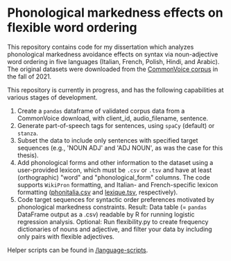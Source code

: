 # Phonological markedness effects on flexible word ordering
This repository contains code for my dissertation which analyzes phonological markedness avoidance effects on syntax via noun-adjective word ordering in five languages (Italian, French, Polish, Hindi, and Arabic). The original datasets were downloaded from the [CommonVoice corpus](voice.mozilla.org) in the fall of 2021. 

This repository is currently in progress, and has the following capabilities at various stages of development.

1. Create a `pandas` dataframe of validated corpus data from a CommonVoice download, with client_id, audio_filename, sentence.
2. Generate part-of-speech tags for sentences, using `spaCy` (default) or `stanza`.
3. Subset the data to include only sentences with specified target sequences (e.g., 'NOUN ADJ' and 'ADJ NOUN', as was the case for this thesis).
4. Add phonological forms and other information to the dataset using a user-provided lexicon, which must be `.csv` or `.tsv` and have at least (orthographic) "word" and "phonological_form" columns. The code supports `WikiPron` formatting, and Italian- and French-specific lexicon formatting ([phonitalia.csv](https://link.springer.com/article/10.3758/s13428-013-0400-8) and [lexique.tsv](http://www.lexique.org/), respectively).
5. Code target sequences for syntactic order preferences motivated by phonological markedness constraints.
Result: Data table (= `pandas` DataFrame output as a .csv) readable by R for running logistic regression analysis.
Optional: Run flexibility.py to create frequency dictionaries of nouns and adjective, and filter your data by including only pairs with flexible adjectives.

Helper scripts can be found in [/language-scripts](https://github.com/katherineblake/language-scripts).
